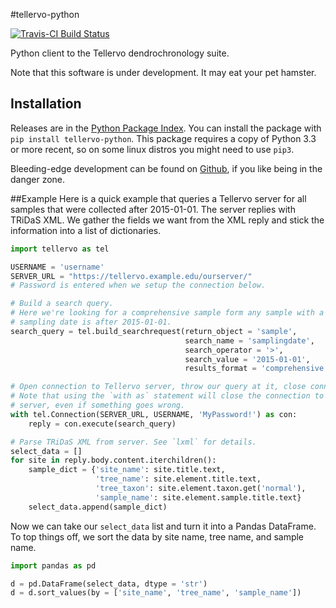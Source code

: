 #tellervo-python

[![Travis-CI Build Status](https://travis-ci.org/brews/tellervo-python.svg?branch=master
)](https://travis-ci.org/brews/tellervo-python)

Python client to the Tellervo dendrochronology suite.

Note that this software is under development. It may eat your pet hamster.

## Installation

Releases are in the [Python Package Index](https://pypi.python.org/pypi?:action=display&name=tellervo-python). You can install the package with `pip install tellervo-python`. This package requires a copy of Python 3.3 or more recent, so on some linux distros you might need to use `pip3`.

Bleeding-edge development can be found on [Github](https://github.com/brews/tellervo-python), if you like being in the danger zone.

##Example
Here is a quick example that queries a Tellervo server for all samples that were collected after 2015-01-01. The server replies with TRiDaS XML. We gather the fields we want from the XML reply and stick the information into a list of dictionaries.

```python
import tellervo as tel

USERNAME = 'username'
SERVER_URL = "https://tellervo.example.edu/ourserver/"
# Password is entered when we setup the connection below.

# Build a search query.
# Here we're looking for a comprehensive sample form any sample with a
# sampling date is after 2015-01-01.
search_query = tel.build_searchrequest(return_object = 'sample', 
                                       search_name = 'samplingdate',
                                       search_operator = '>',
                                       search_value = '2015-01-01',
                                       results_format = 'comprehensive')

# Open connection to Tellervo server, throw our query at it, close connection.
# Note that using the `with as` statement will close the connection to the
# server, even if something goes wrong.
with tel.Connection(SERVER_URL, USERNAME, 'MyPassword!') as con:
    reply = con.execute(search_query)

# Parse TRiDaS XML from server. See `lxml` for details.
select_data = []
for site in reply.body.content.iterchildren():
    sample_dict = {'site_name': site.title.text,
                   'tree_name': site.element.title.text,
                   'tree_taxon': site.element.taxon.get('normal'),
                   'sample_name': site.element.sample.title.text}
    select_data.append(sample_dict)
```

Now we can take our `select_data` list and turn it into a Pandas DataFrame. To top things off, we sort the data by site name, tree name, and sample name.

```python
import pandas as pd

d = pd.DataFrame(select_data, dtype = 'str')
d = d.sort_values(by = ['site_name', 'tree_name', 'sample_name'])
```
